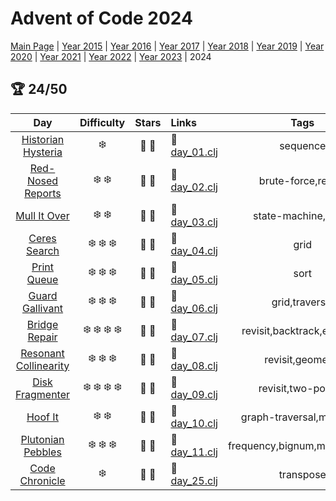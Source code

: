 # Advent of Code 2024

[Main Page](https://adventofcode.com/2024) | [Year 2015](/src/aoclj/year_2015/) | [Year 2016](/src/aoclj/year_2016/) | [Year 2017](/src/aoclj/year_2017/) | [Year 2018](/src/aoclj/year_2018/) | [Year 2019](/src/aoclj/year_2019/) | [Year 2020](/src/aoclj/year_2020/) | [Year 2021](/src/aoclj/year_2021/) | [Year 2022](/src/aoclj/year_2022/) | [Year 2023](/src/aoclj/year_2023/) | 2024

## :trophy: 24/50

| Day | Difficulty | Stars | Links | Tags |
|:---: | :---: | :---: | :--- | :----: |
[Historian Hysteria](http://www.adventofcode.com/2024/day/1)|:snowflake:|:star2: :star2:|:small_orange_diamond: [day_01.clj](/src/aoclj/year_2024/day_01.clj) <br />|sequence
[Red-Nosed Reports](http://www.adventofcode.com/2024/day/2)|:snowflake: :snowflake:|:star2: :star2:|:small_orange_diamond: [day_02.clj](/src/aoclj/year_2024/day_02.clj) <br />|brute-force,revisit
[Mull It Over](http://www.adventofcode.com/2024/day/3)|:snowflake: :snowflake:|:star2: :star2:|:small_orange_diamond: [day_03.clj](/src/aoclj/year_2024/day_03.clj) <br />|state-machine,regex
[Ceres Search](http://www.adventofcode.com/2024/day/4)|:snowflake: :snowflake: :snowflake:|:star2: :star2:|:small_orange_diamond: [day_04.clj](/src/aoclj/year_2024/day_04.clj) <br />|grid
[Print Queue](http://www.adventofcode.com/2024/day/5)|:snowflake: :snowflake: :snowflake:|:star2: :star2:|:small_orange_diamond: [day_05.clj](/src/aoclj/year_2024/day_05.clj) <br />|sort
[Guard Gallivant](http://www.adventofcode.com/2024/day/6)|:snowflake: :snowflake: :snowflake:|:star2: :star2:|:small_orange_diamond: [day_06.clj](/src/aoclj/year_2024/day_06.clj) <br />|grid,traversal
[Bridge Repair](http://www.adventofcode.com/2024/day/7)|:snowflake: :snowflake: :snowflake: :snowflake:|:star2: :star2:|:small_orange_diamond: [day_07.clj](/src/aoclj/year_2024/day_07.clj) <br />|revisit,backtrack,equation
[Resonant Collinearity](http://www.adventofcode.com/2024/day/8)|:snowflake: :snowflake: :snowflake:|:star2: :star2:|:small_orange_diamond: [day_08.clj](/src/aoclj/year_2024/day_08.clj) <br />|revisit,geometry
[Disk Fragmenter](http://www.adventofcode.com/2024/day/9)|:snowflake: :snowflake: :snowflake: :snowflake:|:star2: :star2:|:small_orange_diamond: [day_09.clj](/src/aoclj/year_2024/day_09.clj) <br />|revisit,two-pointer
[Hoof It](http://www.adventofcode.com/2024/day/10)|:snowflake: :snowflake:|:star2: :star2:|:small_orange_diamond: [day_10.clj](/src/aoclj/year_2024/day_10.clj) <br />|graph-traversal,map-grid
[Plutonian Pebbles](http://www.adventofcode.com/2024/day/11)|:snowflake: :snowflake: :snowflake:|:star2: :star2:|:small_orange_diamond: [day_11.clj](/src/aoclj/year_2024/day_11.clj) <br />|frequency,bignum,memoization
[Code Chronicle](http://www.adventofcode.com/2024/day/25)|:snowflake:|:star2: :star2:|:small_orange_diamond: [day_25.clj](/src/aoclj/year_2024/day_25.clj) <br />|transpose
